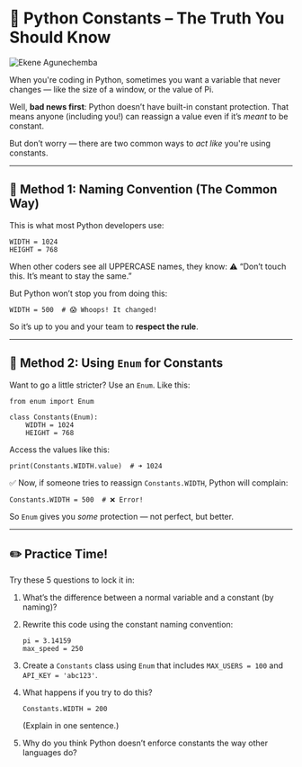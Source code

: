 # 📘 Python Constants – The Truth You Should Know

![Ekene Agunechemba](https://agunechembaekene.wordpress.com/wp-content/uploads/2025/05/a_young_black_boy_smiling_and_has.jpeg)


When you're coding in Python, sometimes you want a variable that never changes — like the size of a window, or the value of Pi.

Well, **bad news first**: Python doesn’t have built-in constant protection. That means anyone (including you!) can reassign a value even if it’s *meant* to be constant.

But don’t worry — there are two common ways to *act like* you're using constants.

---

## 🧠 Method 1: Naming Convention (The Common Way)

This is what most Python developers use:

```
WIDTH = 1024
HEIGHT = 768
```

When other coders see all UPPERCASE names, they know:
⚠️ “Don’t touch this. It’s meant to stay the same.”

But Python won’t stop you from doing this:

```
WIDTH = 500  # 😱 Whoops! It changed!
```

So it’s up to you and your team to **respect the rule**.

---

## 🧠 Method 2: Using `Enum` for Constants

Want to go a little stricter? Use an `Enum`. Like this:

```
from enum import Enum

class Constants(Enum):
    WIDTH = 1024
    HEIGHT = 768
```

Access the values like this:

```
print(Constants.WIDTH.value)  # ➜ 1024
```

✅ Now, if someone tries to reassign `Constants.WIDTH`, Python will complain:

```
Constants.WIDTH = 500  # ❌ Error!
```

So `Enum` gives you *some* protection — not perfect, but better.

---

## ✏️ Practice Time!

Try these 5 questions to lock it in:

1. What’s the difference between a normal variable and a constant (by naming)?
2. Rewrite this code using the constant naming convention:

   ```
   pi = 3.14159
   max_speed = 250
   ```
3. Create a `Constants` class using `Enum` that includes `MAX_USERS = 100` and `API_KEY = 'abc123'`.
4. What happens if you try to do this?

   ```
   Constants.WIDTH = 200
   ```

   (Explain in one sentence.)
5. Why do you think Python doesn’t enforce constants the way other languages do?

